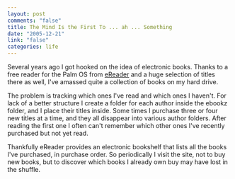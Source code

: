 ```yaml
--- 
layout: post
comments: "false"
title: The Mind Is the First To ... ah ... Something
date: "2005-12-21"
link: "false"
categories: life
---
```

Several years ago I got hooked on the idea of electronic books. Thanks to a free reader for the Palm OS from <a href="http://ereader.com/" title="eReader.com">eReader</a> and a huge selection of titles there as well, I've amassed quite a collection of books on my hard drive.

The problem is tracking which ones I've read and which ones I haven't. For lack of a better structure I create a folder for each author inside the ebookz folder, and I place their titles inside. Some times I purchase three or four new titles at a time, and they all disappear into various author folders. After reading the first one I often can't remember which other ones I've recently purchased but not yet read.

Thankfully eReader provides an electronic bookshelf that lists all the books I've purchased, in purchase order. So periodically I visit the site, not to buy new books, but to discover which books I already own buy may have lost in the shuffle.

